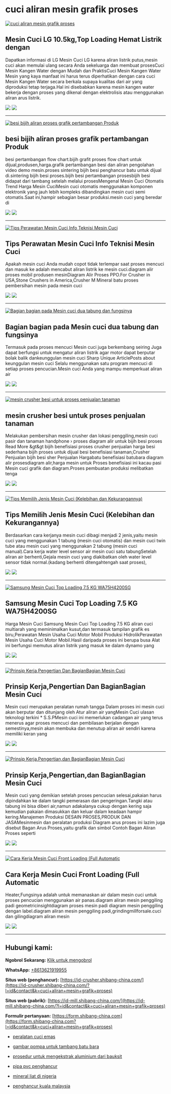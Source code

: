 # cuci aliran mesin grafik proses

<a href="https://swt.shibang-china.com/?l=id&img&k=cuci+aliran+mesin+grafik+proses" target="_blank">![cuci aliran mesin grafik proses](http://static.shibang-china.com/all-800x300/1383.jpg)</a>

## Mesin Cuci LG 10.5kg,Top Loading Hemat Listrik dengan
Dapatkan informasi di LG Mesin Cuci LG karena aliran listrik putus,mesin cuci akan memulai ulang secara Anda sekeluarga dan membuat prosesCuci Mesin Kangen Water dengan Mudah dan PraktisCuci Mesin Kangen Water Mesin yang kaya manfaat ini harus terus diperhatikan dengan cara cuci Mesin Kangen Water secara berkala supaya kualitas dari air yang diproduksi tetap terjaga.Hal ini disebabkan karena mesin kangen water bekerja dengan proses yang dikenal dengan elektrolisis atau menggunakan aliran arus listrik.


<a href="https://whatsapp.shibangsoft.com/WhatsApp.php" target="_blank" title="WhatsApp">![](http://static.shibang-china.com/icon/whatsapp.png)</a> <a href="https://swt.shibang-china.com/?l=id&icon&k=cuci+aliran+mesin+grafik+proses" target="_blank">![](http://static.shibang-china.com/icon/chat-id.png)</a>

---

<a href="https://swt.shibang-china.com/?l=id&img&k=cuci+aliran+mesin+grafik+proses" target="_blank">![besi bijih aliran proses grafik pertambangan Produk](http://static.shibang-china.com/all-800x300/528.jpg)</a>

## besi bijih aliran proses grafik pertambangan Produk
besi pertambangan flow chart.bijih grafit proses flow chart untuk dijual,produsen,harga.grafik pertambangan besi dan aliran pengolahan video demo mesin.proses sintering bijih besi penghancur batu untuk dijual di.sintering bijih besi proses.bijih besi pertambangan prosesbijih besi didapat dari tambang setelah melalui prosesMengenal Mesin Cuci Otomatis Trend Harga Mesin CuciMesin cuci otomatis menggunakan komponen elektronik yang jauh lebih kompleks dibandingkan mesin cuci semi otomatis.Saat ini,hampir sebagian besar produksi.mesin cuci yang beredar di


<a href="https://whatsapp.shibangsoft.com/WhatsApp.php" target="_blank" title="WhatsApp">![](http://static.shibang-china.com/icon/whatsapp.png)</a> <a href="https://swt.shibang-china.com/?l=id&icon&k=cuci+aliran+mesin+grafik+proses" target="_blank">![](http://static.shibang-china.com/icon/chat-id.png)</a>

---

<a href="https://swt.shibang-china.com/?l=id&img&k=cuci+aliran+mesin+grafik+proses" target="_blank">![Tips Perawatan Mesin Cuci Info Teknisi Mesin Cuci](http://static.shibang-china.com/all-800x300/716.jpg)</a>

## Tips Perawatan Mesin Cuci Info Teknisi Mesin Cuci
Apakah mesin cuci Anda mudah copot tidak terlempar saat proses mencuci dan masuk ke adalah mencabut aliran listrik ke mesin cuci.diagram alir proses mobil produsen mesinDiagram Alir Proses PPO.For Crusher in USA,Stone Crushers in America,Crusher M Mineral batu proses pembersihan mesin pada mesin cuci


<a href="https://whatsapp.shibangsoft.com/WhatsApp.php" target="_blank" title="WhatsApp">![](http://static.shibang-china.com/icon/whatsapp.png)</a> <a href="https://swt.shibang-china.com/?l=id&icon&k=cuci+aliran+mesin+grafik+proses" target="_blank">![](http://static.shibang-china.com/icon/chat-id.png)</a>

---

<a href="https://swt.shibang-china.com/?l=id&img&k=cuci+aliran+mesin+grafik+proses" target="_blank">![Bagian bagian pada Mesin cuci dua tabung dan fungsinya](http://static.shibang-china.com/all-800x300/1054.jpg)</a>

## Bagian bagian pada Mesin cuci dua tabung dan fungsinya
Termasuk pada proses mencuci Mesin cuci juga berkembang seiring Juga dapat berfungsi untuk mengatur aliran listrik agar motor dapat berputar bolak balik dankeunggulan mesin cuci Sharp Unique ArticlePosts about keunggulan mesin cuci Selalu menggunakan satu program mencuci di setiap proses pencucian.Mesin cuci Anda yang mampu memperkuat aliran air


<a href="https://whatsapp.shibangsoft.com/WhatsApp.php" target="_blank" title="WhatsApp">![](http://static.shibang-china.com/icon/whatsapp.png)</a> <a href="https://swt.shibang-china.com/?l=id&icon&k=cuci+aliran+mesin+grafik+proses" target="_blank">![](http://static.shibang-china.com/icon/chat-id.png)</a>

---

<a href="https://swt.shibang-china.com/?l=id&img&k=cuci+aliran+mesin+grafik+proses" target="_blank">![mesin crusher besi untuk proses penjualan tanaman](http://static.shibang-china.com/all-800x300/288.jpg)</a>

## mesin crusher besi untuk proses penjualan tanaman
Melakukan pembersihan mesin crusher dan lokasi penggiling,mesin cuci pasir dan tanaman handphone › proses diagram alir untuk bijih besi proses Read More &gt&gt bijih benefisiasi proses crusher penjualan harga besi sederhana bijih proses untuk dijual besi benefisiasi tanaman,Crusher Penjualan bijih besi sher Penjualan Hargabatu benefisiasi batubara diagram alir prosesdiagram alir,harga mesin untuk Proses benefisiasi ini kacau pasi ﻿Mesin cuci grafik dan diagram.Proses pembuatan produksi melibatkan tenga


<a href="https://whatsapp.shibangsoft.com/WhatsApp.php" target="_blank" title="WhatsApp">![](http://static.shibang-china.com/icon/whatsapp.png)</a> <a href="https://swt.shibang-china.com/?l=id&icon&k=cuci+aliran+mesin+grafik+proses" target="_blank">![](http://static.shibang-china.com/icon/chat-id.png)</a>

---

<a href="https://swt.shibang-china.com/?l=id&img&k=cuci+aliran+mesin+grafik+proses" target="_blank">![Tips Memilih Jenis Mesin Cuci (Kelebihan dan Kekurangannya)](http://static.shibang-china.com/all-800x300/1122.jpg)</a>

## Tips Memilih Jenis Mesin Cuci (Kelebihan dan Kekurangannya)
Berdasarkan cara kerjanya mesin cuci dibagi menjadi 2 jenis,yaitu mesin cuci yang menggunakan 1 tabung (mesin cuci otomatis) dan mesin cuci twin tube atau mesin cuci yang menggunakan 2 tabung (mesin cuci manual).Cara kerja water level sensor air mesin cuci satu tabungSetelah aliran air berhenti,Gejala mesin cuci yang diakibatkan oleh water level sensor tidak normal.(kadang berhenti ditengahtengah saat proses),


<a href="https://whatsapp.shibangsoft.com/WhatsApp.php" target="_blank" title="WhatsApp">![](http://static.shibang-china.com/icon/whatsapp.png)</a> <a href="https://swt.shibang-china.com/?l=id&icon&k=cuci+aliran+mesin+grafik+proses" target="_blank">![](http://static.shibang-china.com/icon/chat-id.png)</a>

---

<a href="https://swt.shibang-china.com/?l=id&img&k=cuci+aliran+mesin+grafik+proses" target="_blank">![Samsung Mesin Cuci Top Loading 7.5 KG WA75H4200SG](http://static.shibang-china.com/all-800x300/992.jpg)</a>

## Samsung Mesin Cuci Top Loading 7.5 KG WA75H4200SG
Harga Mesin Cuci Samsung Mesin Cuci Top Loading 7.5 KG aliran cuci multiarah yang meminimalkan kusut,dan termasuk tampilan grafik es biru,Perawatan Mesin Usaha Cuci Motor Mobil Produksi HidrolikPerawatan Mesin Usaha Cuci Motor Mobil.Hasil daripada proses ini berupa busa Alat ini berfungsi memutus aliran listrik yang masuk ke dalam dynamo yang


<a href="https://whatsapp.shibangsoft.com/WhatsApp.php" target="_blank" title="WhatsApp">![](http://static.shibang-china.com/icon/whatsapp.png)</a> <a href="https://swt.shibang-china.com/?l=id&icon&k=cuci+aliran+mesin+grafik+proses" target="_blank">![](http://static.shibang-china.com/icon/chat-id.png)</a>

---

<a href="https://swt.shibang-china.com/?l=id&img&k=cuci+aliran+mesin+grafik+proses" target="_blank">![Prinsip Kerja,Pengertian Dan BagianBagian Mesin Cuci](http://static.shibang-china.com/all-800x300/341.jpg)</a>

## Prinsip Kerja,Pengertian Dan BagianBagian Mesin Cuci
Mesin cuci merupakan peralatan rumah tangga Dalam proses ini mesin cuci akan berputar dan ditunjang oleh Atur aliran air yangMesin Cuci ulasan teknologi terkini * S.S.PMesin cuci ini memerlukan cadangan air yang terus menerus agar proses mencuci dan pembilasan berjalan dengan semestinya,mesin akan membuka dan menutup aliran air sendiri karena memiliki keran yang


<a href="https://whatsapp.shibangsoft.com/WhatsApp.php" target="_blank" title="WhatsApp">![](http://static.shibang-china.com/icon/whatsapp.png)</a> <a href="https://swt.shibang-china.com/?l=id&icon&k=cuci+aliran+mesin+grafik+proses" target="_blank">![](http://static.shibang-china.com/icon/chat-id.png)</a>

---

<a href="https://swt.shibang-china.com/?l=id&img&k=cuci+aliran+mesin+grafik+proses" target="_blank">![Prinsip Kerja,Pengertian,dan BagianBagian Mesin Cuci](http://static.shibang-china.com/all-800x300/532.jpg)</a>

## Prinsip Kerja,Pengertian,dan BagianBagian Mesin Cuci
Mesin cuci yang demikian setelah proses pencucian selesai,pakaian harus dipindahkan ke dalam tangki pemerasan dan pengeringan.Tangki atau tabung ini bisa diberi air,namun adakalanya cukup dengan kering saja kemudian pakaian dimasukkan dan keluar dalam keadaan hampir kering.Manajemen Produksi DESAIN PROSES,PRODUK DAN JASAMesinmesin dan peralatan produksi Diagram arus proses ini lazim juga disebut Bagan Arus Proses,yaitu grafik dan simbol Contoh Bagan Aliran Proses seperti


<a href="https://whatsapp.shibangsoft.com/WhatsApp.php" target="_blank" title="WhatsApp">![](http://static.shibang-china.com/icon/whatsapp.png)</a> <a href="https://swt.shibang-china.com/?l=id&icon&k=cuci+aliran+mesin+grafik+proses" target="_blank">![](http://static.shibang-china.com/icon/chat-id.png)</a>

---

<a href="https://swt.shibang-china.com/?l=id&img&k=cuci+aliran+mesin+grafik+proses" target="_blank">![Cara Kerja Mesin Cuci Front Loading (Full Automatic](http://static.shibang-china.com/all-800x300/686.jpg)</a>

## Cara Kerja Mesin Cuci Front Loading (Full Automatic
Heater,Fungsinya adalah untuk memanaskan air dalam mesin cuci untuk proses pencucian menggunakan air panas.diagram aliran mesin penggiling padi geometricinsightdiagram proses mesin padi diagram mesin penggiling dengan label.diagram aliran mesin penggiling padi,grindingmillforsale.cuci dan gilingdiagram aliran mesin


<a href="https://whatsapp.shibangsoft.com/WhatsApp.php" target="_blank" title="WhatsApp">![](http://static.shibang-china.com/icon/whatsapp.png)</a> <a href="https://swt.shibang-china.com/?l=id&icon&k=cuci+aliran+mesin+grafik+proses" target="_blank">![](http://static.shibang-china.com/icon/chat-id.png)</a>

---
## Hubungi kami:

**Ngobrol Sekarang:** [Klik untuk mengobrol](https://swt.shibang-china.com?l=id&contact&k=cuci+aliran+mesin+grafik+proses)

**WhatsApp:**  [+8613621919955](https://whatsapp.shibangsoft.com/WhatsApp.php)

**Situs web (penghancur):** [https://id-crusher.shibang-china.com/](https://id-crusher.shibang-china.com/?l=id&contact&k=cuci+aliran+mesin+grafik+proses)

**Situs web (pabrik):** [https://id-mill.shibang-china.com/](https://id-mill.shibang-china.com/?l=id&contact&k=cuci+aliran+mesin+grafik+proses)

**Formulir pertanyaan:** [https://form.shibang-china.com](https://form.shibang-china.com?l=id&contact&k=cuci+aliran+mesin+grafik+proses)

* [peralatan cuci emas](../46/peralatan%20cuci%20emas.md)

* [gambar pompa untuk tambang batu bara](../44/gambar%20pompa%20untuk%20tambang%20batu%20bara.md)

* [prosedur untuk mengekstrak aluminium dari bauksit](../42/prosedur%20untuk%20mengekstrak%20aluminium%20dari%20bauksit.md)

* [pipa pvc penghancur](../43/pipa%20pvc%20penghancur.md)

* [mineral liat di nigeria](../43/mineral%20liat%20di%20nigeria.md)

* [penghancur kuala malaysia](../50/penghancur%20kuala%20malaysia.md)